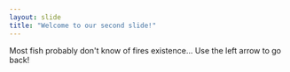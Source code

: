 ```yaml
---
layout: slide
title: "Welcome to our second slide!"
---
```

Most fish probably don't know of fires existence...
Use the left arrow to go back!

